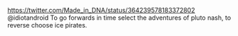 https://twitter.com/Made_in_DNA/status/364239578183372802 @idiotandroid To go forwards in time select the adventures of pluto nash, to reverse choose ice pirates.